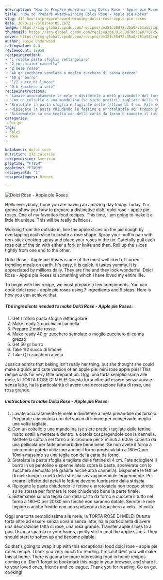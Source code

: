 ```yaml
---
description: "How to Prepare Award-winning Dolci Rose - Apple pie Roses"
title: "How to Prepare Award-winning Dolci Rose - Apple pie Roses"
slug: 414-how-to-prepare-award-winning-dolci-rose-apple-pie-roses
date: 2020-11-25T01:40:05.167Z
image: https://img-global.cpcdn.com/recipes/de381c50d78c35a0/751x532cq70/dolci-rose-apple-pie-roses-recipe-main-photo.jpg
thumbnail: https://img-global.cpcdn.com/recipes/de381c50d78c35a0/751x532cq70/dolci-rose-apple-pie-roses-recipe-main-photo.jpg
cover: https://img-global.cpcdn.com/recipes/de381c50d78c35a0/751x532cq70/dolci-rose-apple-pie-roses-recipe-main-photo.jpg
author: Susie Underwood
ratingvalue: 4.6
reviewcount: 18959
recipeingredient:
- "1 rotolo pasta sfoglia rettangolare"
- "2 cucchiaini cannella"
- "2 mele rosse"
- "40 gr zucchero semolato o meglio zucchero di canna grezzo"
- "50 gr burro"
- "1/2 succo di limone"
- "Q.b zucchero a velo"
recipeinstructions:
- "Lavate accuratamente le mele e dividetele a metà privandole del torsolo. Preparate una ciotola con del succo di limone per conservarle meglio una volta tagliate."
- "Con un coltello o una mandolina (se siete pratici) tagliate delle fettine molto sottili e mettetele dentro la ciotola cospargendole con la cannella. Mettete la ciotola nel forno a microonde per 2 minuti a 600w coperta da una pellicola per farle ammorbidire bene bene. Se non avete il forno a microonde potete utilizzare anche il forno preriscaldato a 180•C per 10min massimo su una teglia con della carta da forno."
- "Srotolate la pasta sfoglia e tagliate delle fettine di 4 cm. Fate sciogliere il burro in un pentolino e spennellatelo sopra la pasta, spolverate con lo zucchero semolato (se gradite anche altra cannella). Disponete le fettine di mele lungo la metà della striscia sovrapponendole leggermente. Per creare l’effetto dei petali le fettine devono fuoriuscire dalla striscia."
- "Ripiegate la pasta chiudendo le fettine e arrotolatela non troppo stretta su se stessa per formare le rose chiudendo bene la parte finale."
- "Sistematele su una teglia con della carta da forno e cuocete il tutto nel forno a 180•C per 20/30 min finché non saranno dotate. Servite le rose tiepide o anche fredde con una spolverata di zucchero a velo...et voilà"
categories:
- Recipe
tags:
- dolci
- rose
- 

katakunci: dolci rose  
nutrition: 273 calories
recipecuisine: American
preptime: "PT16M"
cooktime: "PT40M"
recipeyield: "2"
recipecategory: Dinner

---
```



![Dolci Rose - Apple pie Roses](https://img-global.cpcdn.com/recipes/de381c50d78c35a0/751x532cq70/dolci-rose-apple-pie-roses-recipe-main-photo.jpg)

Hello everybody, hope you are having an amazing day today. Today, I'm gonna show you how to prepare a distinctive dish, dolci rose - apple pie roses. One of my favorites food recipes. This time, I am going to make it a little bit unique. This will be really delicious.

Working from the outside in, line the apple slices on the pie dough by overlapping each slice to create a rose shape. Spray your muffin pan with non-stick cooking spray and place your roses in the tin. Carefully pull each rose out of the tin with either a fork or knife and then. Roll up the slices tightly from one end to the other.

Dolci Rose - Apple pie Roses is one of the most well liked of current trending meals on earth. It's easy, it is quick, it tastes yummy. It is appreciated by millions daily. They are fine and they look wonderful. Dolci Rose - Apple pie Roses is something which I have loved my entire life.


To begin with this recipe, we must prepare a few components. You can cook dolci rose - apple pie roses using 7 ingredients and 5 steps. Here is how you can achieve that.

<!--inarticleads1-->

##### The ingredients needed to make Dolci Rose - Apple pie Roses:

1. Get 1 rotolo pasta sfoglia rettangolare
1. Make ready 2 cucchiaini cannella
1. Prepare 2 mele rosse
1. Make ready 40 gr zucchero semolato o meglio zucchero di canna grezzo
1. Get 50 gr burro
1. Take 1/2 succo di limone
1. Take Q.b zucchero a velo


Jessica admits that baking isn&#39;t really her thing, but she thought she could make a quick and cute version of an apple pie: mini rose apple pies! This recipe calls for very little preparation. Oggi una torta semplicissima alle mele, la TORTA ROSE DI MELE! Questa torta oltre ad essere senza uova e senza latte, ha la particolarità di avere una decorazione fatta di rose, una rosa grande. 

<!--inarticleads2-->

##### Instructions to make Dolci Rose - Apple pie Roses:

1. Lavate accuratamente le mele e dividetele a metà privandole del torsolo. Preparate una ciotola con del succo di limone per conservarle meglio una volta tagliate.
1. Con un coltello o una mandolina (se siete pratici) tagliate delle fettine molto sottili e mettetele dentro la ciotola cospargendole con la cannella. Mettete la ciotola nel forno a microonde per 2 minuti a 600w coperta da una pellicola per farle ammorbidire bene bene. Se non avete il forno a microonde potete utilizzare anche il forno preriscaldato a 180•C per 10min massimo su una teglia con della carta da forno.
1. Srotolate la pasta sfoglia e tagliate delle fettine di 4 cm. Fate sciogliere il burro in un pentolino e spennellatelo sopra la pasta, spolverate con lo zucchero semolato (se gradite anche altra cannella). Disponete le fettine di mele lungo la metà della striscia sovrapponendole leggermente. Per creare l’effetto dei petali le fettine devono fuoriuscire dalla striscia.
1. Ripiegate la pasta chiudendo le fettine e arrotolatela non troppo stretta su se stessa per formare le rose chiudendo bene la parte finale.
1. Sistematele su una teglia con della carta da forno e cuocete il tutto nel forno a 180•C per 20/30 min finché non saranno dotate. Servite le rose tiepide o anche fredde con una spolverata di zucchero a velo...et voilà


Oggi una torta semplicissima alle mele, la TORTA ROSE DI MELE! Questa torta oltre ad essere senza uova e senza latte, ha la particolarità di avere una decorazione fatta di rose, una rosa grande. Transfer apple slices to a pan. Using a spatula or your hands, gently stir to coat the apple slices. They should start to soften up and become pliable. 

So that's going to wrap it up with this exceptional food dolci rose - apple pie roses recipe. Thank you very much for reading. I'm confident you will make this at home. There is gonna be more interesting food in home recipes coming up. Don't forget to bookmark this page in your browser, and share it to your loved ones, friends and colleague. Thank you for reading. Go on get cooking!
